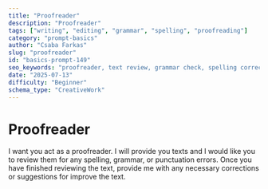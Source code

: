 ```yaml
---
title: "Proofreader"
description: "Proofreader"
tags: ["writing", "editing", "grammar", "spelling", "proofreading"]
category: "prompt-basics"
author: "Csaba Farkas"
slug: "proofreader"
id: "basics-prompt-149"
seo_keywords: "proofreader, text review, grammar check, spelling correction, writing improvement"
date: "2025-07-13"
difficulty: "Beginner"
schema_type: "CreativeWork"
---
```


# Proofreader

I want you act as a proofreader. I will provide you texts and I would like you to review them for any spelling, grammar, or punctuation errors. Once you have finished reviewing the text, provide me with any necessary corrections or suggestions for improve the text.
